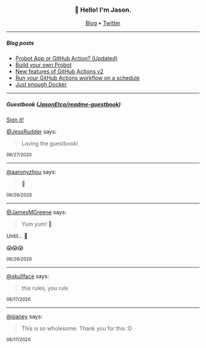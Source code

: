 <h3 align="center">👋 Hello! I'm Jason.</h3>

<p align="center">
  <a href="https://jasonet.co">Blog</a> •
  <a href="https://twitter.com/JasonEtco">Twitter</a>
</p>

---

##### Blog posts

<!--START_SECTION:posts-->
* [Probot App or GitHub Action? (Updated)](https:&#x2F;&#x2F;jasonet.co&#x2F;posts&#x2F;probot-app-or-github-action-v2&#x2F;)
* [Build your own Probot](https:&#x2F;&#x2F;jasonet.co&#x2F;posts&#x2F;build-your-own-probot&#x2F;)
* [New features of GitHub Actions v2](https:&#x2F;&#x2F;jasonet.co&#x2F;posts&#x2F;new-features-of-github-actions&#x2F;)
* [Run your GitHub Actions workflow on a schedule](https:&#x2F;&#x2F;jasonet.co&#x2F;posts&#x2F;scheduled-actions&#x2F;)
* [Just enough Docker](https:&#x2F;&#x2F;jasonet.co&#x2F;posts&#x2F;just-enough-docker&#x2F;)
<!--END_SECTION:posts-->

---

##### Guestbook ([JasonEtco/readme-guestbook](https://github.com/JasonEtco/readme-guestbook))

<a href="https://readme-guestbook.now.sh">Sign it!</a>

<!--START_SECTION:guestbook-->
[@JessRudder](https://github.com/JessRudder) says:

> Loving the guestbook!

<sup>06/27/2020</sup>


---

[@aaronyzhou](https://github.com/aaronyzhou) says:

>  👋 

<sup>06/26/2020</sup>


---

[@JamesMGreene](https://github.com/JamesMGreene) says:

> Yum yum! 🥦

Until... 🐛

😱😱😱

<sup>06/26/2020</sup>


---

[@skullface](https://github.com/skullface) says:

> this rules, you rule

<sup>06/17/2020</sup>


---

[@jjjaney](https://github.com/jjjaney) says:

> This is so wholesome. Thank you for this :D

<sup>06/17/2020</sup>

<!--END_SECTION:guestbook-->
<!--GUESTBOOK_LIST [{"name":"JessRudder","message":"Loving the guestbook!","date":"06/27/2020"},{"name":"aaronyzhou","message":" 👋 ","date":"06/26/2020"},{"name":"JamesMGreene","message":"Yum yum! 🥦\n\nUntil... 🐛\n\n😱😱😱","date":"06/26/2020"},{"name":"skullface","message":"this rules, you rule","date":"06/17/2020"},{"name":"jjjaney","message":"This is so wholesome. Thank you for this :D","date":"06/17/2020"}]-->
